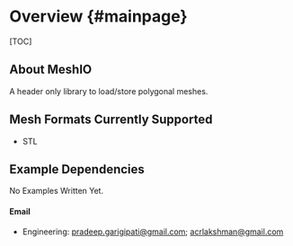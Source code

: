 Overview {#mainpage}
========

[TOC]

## About MeshIO

A header only library to load/store polygonal meshes.

## Mesh Formats Currently Supported

* STL

## Example Dependencies

No Examples Written Yet.

#### Email

* Engineering: pradeep.garigipati@gmail.com; acrlakshman@gmail.com
